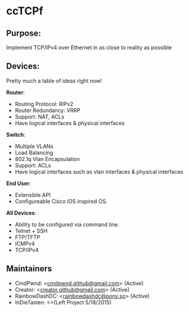 # ccTCPf


## Purpose:

Implement TCP/IPv4 over Ethernet in as close to reality as possible

## Devices:

Pretty much a table of ideas right now!

__Router__:

* Routing Protocol: RIPv2
* Router Redundancy: VRRP
* Support: NAT, ACLs
* Have logical interfaces & physical interfaces

__Switch__:

* Multiple VLANs
* Load Balancing
* 802.1q Vlan Encapsulation
* Support: ACLs
* Have logical interfaces such as vlan interfaces & physical interfaces

__End User__:

* Extensible API
* Configureable Cisco iOS inspired OS.

__All Devices__:

* Ability to be configured via command line.
* Telnet + SSH
* FTP/TFTP
* ICMPv4
* TCP/IPv4


## Maintainers

* CmdPwnd:       &lt;cmdpwnd.github@gmail.com&gt; (Active)
* Creator:       &lt;creator.github@gmail.com&gt; (Active)
* RainbowDashDC: &lt;rainbowdashdc@pony.so&gt; (Active)
* InDieTasten:   &lt;&gt;(Left Project 5/18/2015)
